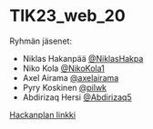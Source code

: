 # TIK23_web_20

Ryhmän jäsenet:  
- Niklas Hakanpää [@NiklasHakpa](https://github.com/NiklasHakpa)  
- Niko Kola [@NikoKola1](https://github.com/NikoKola1)  
- Axel Airama [@axelairama](https://github.com/axelairama)  
- Pyry Koskinen [@pilwk](https://github.com/pilwk)  
- Abdirizaq Hersi [@Abdirizaq5](https://github.com/Abdirizaq5)  
  
[Hackanplan linkki](https://app.hacknplan.com/p/201531)
